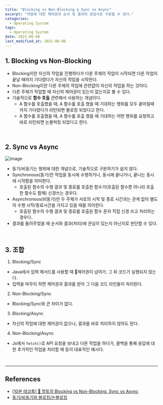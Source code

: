 ```yaml
---
title: "Blocking vs Non-Blocking & Sync vs Async"
excerpt: "작업에 대한 제어권과 순서 및 결과의 관심사로 구분할 수 있다."
categories:
  - Operating System
tags:
  - Operating System
date: 2021-06-08
last_modified_at: 2021-06-08
---
```


## 1. Blocking vs Non-Blocking

* Blocking이란 자신의 작업을 진행하다가 다른 주체의 작업이 시작되면 다른 작업이 끝날 때까지 기다렸다가 자신의 작업을 시작한다.
* Non-Blocking이란 다른 주체의 작업에 관련없이 자신의 작업을 하는 것이다.
* 다른 주체가 작업할 때 자신의 제어권이 있는지 없는지로 볼 수 있다.
* 기술적으로 **함수 호출** 관련해서 사용하는 개념이다.
  * A 함수를 호출했을 때, A 함수를 호출 했을 때 기대하는 행위를 모두 끝마칠때까지 기다렸다가 리턴되면 블로킹 되었다고 한다.
  * A 함수를 호출했을 때, A 함수를 호출 했을 때 기대하는 어떤 행위를  요청하고 바로 리턴되면 논블럭킹 되었다고 한다.

<br>

## 2. Sync vs Async

![image](https://user-images.githubusercontent.com/56240505/132941784-474bbef8-1461-4ab3-8f1f-3e35757524a6.png)

* 동기/비동기는 행위에 대한 개념으로, 기술적으로 구분하기가 쉽지 않다.
* Synchronous(동기)란 작업을 동시에 수행하거나, 동시에 끝나거나, 끝나는 동시에 시작함을 의미한다.
  * 호출된 함수의 수행 결과 및 종료를 호출한 함수가(호출된 함수뿐 아니라 호출한 함수도 함께) 신경쓰는 경우다.
* Asynchronous(비동기)란 두 주체가 서로의 시작 및 종료 시간과는 관계 없이 별도의 수행 시작/종료시간을 가지고 있을 때를 의미한다.
  * 호출된 함수의 수행 결과 및 종료를 호출된 함수 혼자 직접 신경 쓰고 처리하는 경우다.
* 결과를 돌려주었을 때 순서와 결과(처리)에 관심이 있는지 아닌지로 판단할 수 있다.

<br>

## 3. 조합

1. Blocking/Sync
  * Java에서 입력 메서드를 사용할 때 제어권이 넘어가, 그 뒤 코드가 실행되지 않는다.
  * 입력을 마무리 하면 제어권과 결과를 받아 그 다음 코드 라인들이 처리된다.
2. Non-Blocking/Sync
  * Blocking/Sync와 큰 차이가 없다.
3. Blocking/Async
  * 자신의 작업에 대한 제어권이 없으나, 결과를 바로 처리하지 않아도 된다.
4. Non-Blocking/Async
  * Js에서 ``fetch()``로 API 요청을 보내고 다른 작업을 하다가, 콜백을 통해 응답에 대한 추가적인 작업을 처리할 때 등이 대표적인 예시다.

<br>

---

## References

* [[10분 테코톡] 🐰 멍토의 Blocking vs Non-Blocking, Sync vs Async](https://www.youtube.com/watch?v=oEIoqGd-Sns)
* [동기/비동기와 블로킹/논블로킹](https://deveric.tistory.com/99)
